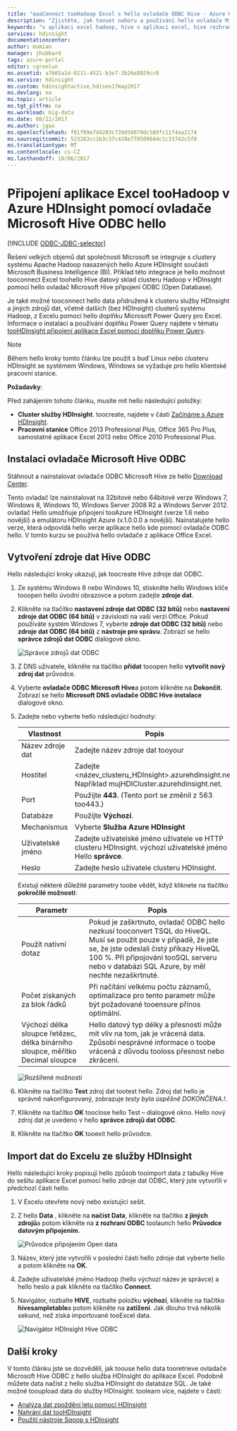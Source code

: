 ```yaml
---
title: "aaaConnect tooHadoop Excel s hello ovladače ODBC Hive - Azure HDInsight | Microsoft Docs"
description: "Zjistěte, jak tooset nahoru a používání hello ovladače Microsoft Hive ODBC pro aplikaci Excel tooquery data v clusterech HDInsight z aplikace Microsoft Excel."
keywords: "v aplikaci excel hadoop, hive v aplikaci excel, hive rozhraní odbc"
services: hdinsight
documentationcenter: 
author: mumian
manager: jhubbard
tags: azure-portal
editor: cgronlun
ms.assetid: a7665a14-0211-4521-b3e7-3b26e8029cc0
ms.service: hdinsight
ms.custom: hdinsightactive,hdiseo17may2017
ms.devlang: na
ms.topic: article
ms.tgt_pltfrm: na
ms.workload: big-data
ms.date: 08/22/2017
ms.author: jgao
ms.openlocfilehash: f01f89e7d4203c739d56079dc589fc11f4aa2174
ms.sourcegitcommit: 523283cc1b3c37c428e77850964dc1c33742c5f0
ms.translationtype: MT
ms.contentlocale: cs-CZ
ms.lasthandoff: 10/06/2017
---
```

# <a name="connect-excel-toohadoop-in-azure-hdinsight-with-hello-microsoft-hive-odbc-driver"></a>Připojení aplikace Excel tooHadoop v Azure HDInsight pomocí ovladače Microsoft Hive ODBC hello

[!INCLUDE [ODBC-JDBC-selector](../../includes/hdinsight-selector-odbc-jdbc.md)]

Řešení velkých objemů dat společnosti Microsoft se integruje s clustery systému Apache Hadoop nasazených hello Azure HDInsight součásti Microsoft Business Intelligence (BI). Příklad této integrace je hello možnost tooconnect Excel toohello Hive datový sklad clusteru Hadoop v HDInsight pomocí hello ovladač Microsoft Hive připojení ODBC (Open Database).

Je také možné tooconnect hello data přidružená k clusteru služby HDInsight a jiných zdrojů dat, včetně dalších (bez HDInsight) clusterů systému Hadoop, z Excelu pomocí hello doplňku Microsoft Power Query pro Excel. Informace o instalaci a používání doplňku Power Query najdete v tématu [tooHDInsight připojení aplikace Excel pomocí doplňku Power Query][hdinsight-power-query].

> [!NOTE]
> Během hello kroky tomto článku lze použít s buď Linux nebo clusteru HDInsight se systémem Windows, Windows se vyžaduje pro hello klientské pracovní stanice.
> 
> 

**Požadavky**:

Před zahájením tohoto článku, musíte mít hello následující položky:

* **Cluster služby HDInsight**. toocreate, najdete v části [Začínáme s Azure HDInsight][hdinsight-get-started].
* **Pracovní stanice** Office 2013 Professional Plus, Office 365 Pro Plus, samostatné aplikace Excel 2013 nebo Office 2010 Professional Plus.

## <a name="install-microsoft-hive-odbc-driver"></a>Instalaci ovladače Microsoft Hive ODBC
Stáhnout a nainstalovat ovladače ODBC Microsoft Hive ze hello [Download Center][hive-odbc-driver-download].

Tento ovladač lze nainstalovat na 32bitové nebo 64bitové verze Windows 7, Windows 8, Windows 10, Windows Server 2008 R2 a Windows Server 2012. ovladač Hello umožňuje připojení tooAzure HDInsight (verze 1.6 nebo novější) a emulátoru HDInsight Azure (v.1.0.0.0 a novější). Nainstalujete hello verze, která odpovídá hello verze aplikace hello kde pomocí ovladače ODBC hello. V tomto kurzu se používá hello ovladače z aplikace Office Excel.

## <a name="create-hive-odbc-data-source"></a>Vytvoření zdroje dat Hive ODBC
Hello následující kroky ukazují, jak toocreate Hive zdroje dat ODBC.

1. Ze systému Windows 8 nebo Windows 10, stiskněte hello Windows klíče tooopen hello úvodní obrazovce a potom zadejte **zdroje dat**.
2. Klikněte na tlačítko **nastavení zdroje dat ODBC (32 bitů)** nebo **nastavení zdroje dat ODBC (64 bitů)** v závislosti na vaší verzi Office. Pokud používáte systém Windows 7, vyberte **zdroje dat ODBC (32 bitů)** nebo **zdroje dat ODBC (64 bitů)** z **nástroje pro správu**. Zobrazí se hello **správce zdrojů dat ODBC** dialogové okno.
   
    ![Správce zdrojů dat ODBC](./media/hdinsight-connect-excel-hive-ODBC-driver/HDI.SimbaHiveOdbc.DataSourceAdmin1.png "konfigurace názvu DSN pomocí Správce zdrojů dat ODBC")

3. Z DNS uživatele, klikněte na tlačítko **přidat** tooopen hello **vytvořit nový zdroj dat** průvodce.
4. Vyberte **ovladače ODBC Microsoft Hive**a potom klikněte na **Dokončit**. Zobrazí se hello **Microsoft DNS ovladače ODBC Hive instalace** dialogové okno.
5. Zadejte nebo vyberte hello následující hodnoty:
   
   | Vlastnost | Popis |
   | --- | --- |
   |  Název zdroje dat |Zadejte název zdroje dat tooyour |
   |  Hostitel |Zadejte &lt;název_clusteru_HDInsight>.azurehdinsight.net. Například mujHDICluster.azurehdinsight.net. |
   |  Port |Použijte <strong>443</strong>. (Tento port se změnil z 563 too443.) |
   |  Databáze |Použijte <strong>Výchozí</strong>. |
   |  Mechanismus |Vyberte <strong>Služba Azure HDInsight</strong> |
   |  Uživatelské jméno |Zadejte uživatelské jméno uživatele ve HTTP clusteru HDInsight. výchozí uživatelské jméno Hello <strong>správce</strong>. |
   |  Heslo |Zadejte heslo uživatele clusteru HDInsight. |
   
    </table>
   
    Existují některé důležité parametry toobe vědět, když kliknete na tlačítko **pokročilé možnosti**:
   
   | Parametr | Popis |
   | --- | --- |
   |  Použít nativní dotaz |Pokud je zaškrtnuto, ovladač ODBC hello nezkusí tooconvert TSQL do HiveQL. Musí se použít pouze v případě, že jste se, že jste odeslali čistý příkazy HiveQL 100 %. Při připojování tooSQL serveru nebo v databázi SQL Azure, by měl nechte nezaškrtnuté. |
   |  Počet získaných za blok řádků |Při načítání velkému počtu záznamů, optimalizace pro tento parametr může být požadované tooensure přínos optimální. |
   |  Výchozí délka sloupce řetězec, délka binárního sloupce, měřítko Decimal sloupce |Hello datový typ délky a přesnosti může mít vliv na tom, jak je vrácená data. Způsobí nesprávné informace o toobe vrácená z důvodu tooloss přesnost nebo zkrácení. |

    ![Rozšířené možnosti](./media/hdinsight-connect-excel-hive-ODBC-driver/HDI.HiveOdbc.DataSource.AdvancedOptions1.png "DSN rozšířené možnosti konfigurace")

1. Klikněte na tlačítko **Test** zdroj dat tootest hello. Zdroj dat hello je správně nakonfigurovaný, zobrazuje *testy byla úspěšně DOKONČENA.!*.
2. Klikněte na tlačítko **OK** tooclose hello Test – dialogové okno. Hello nový zdroj dat je uvedeno v hello **správce zdrojů dat ODBC**.
3. Klikněte na tlačítko **OK** tooexit hello průvodce.

## <a name="import-data-into-excel-from-hdinsight"></a>Import dat do Excelu ze služby HDInsight
Hello následující kroky popisují hello způsob tooimport data z tabulky Hive do sešitu aplikace Excel pomocí hello zdroje dat ODBC, který jste vytvořili v předchozí části hello.

1. V Excelu otevřete nový nebo existující sešit.
2. Z hello **Data** , klikněte na **načíst Data**, klikněte na tlačítko **z jiných zdrojů**a potom klikněte na **z rozhraní ODBC** toolaunch hello  **Průvodce datovým připojením**.
   
    ![Průvodce připojením Open data](./media/hdinsight-connect-excel-hive-ODBC-driver/HDI.SimbaHiveOdbc.Excel.DataConnection1.png "Open data Průvodce připojením")
4. Název, který jste vytvořili v poslední části hello zdroje dat vyberte hello a potom klikněte na **OK**.
5. Zadejte uživatelské jméno Hadoop (hello výchozí název je správce) a hello heslo a pak klikněte na tlačítko **Connect**.
6. Navigátor, rozbalte **HIVE**, rozbalte položku **výchozí**, klikněte na tlačítko **hivesampletable**a potom klikněte na **zatížení**. Jak dlouho trvá několik sekund, než získá importované tooExcel data.

    ![Navigátor HDInsight Hive ODBC](./media/hdinsight-connect-excel-hive-ODBC-driver/hdinsight.hive.odbc.navigator.png "Open data Průvodce připojením")


## <a name="next-steps"></a>Další kroky
V tomto článku jste se dozvěděli, jak toouse hello data tooretrieve ovladače Microsoft Hive ODBC z hello služba HDInsight do aplikace Excel. Podobně můžete data načíst z hello služba HDInsight do databáze SQL. Je také možné tooupload data do služby HDInsight. toolearn více, najdete v části:

* [Analýza dat zpoždění letu pomocí HDInsight][hdinsight-analyze-flight-data]
* [Nahrání dat tooHDInsight][hdinsight-upload-data]
* [Použití nástroje Sqoop s HDInsight][hdinsight-use-sqoop]

[hdinsight-use-sqoop]: hdinsight-use-sqoop.md
[hdinsight-analyze-flight-data]: hdinsight-analyze-flight-delay-data.md
[hdinsight-use-hive]: hdinsight-use-hive.md
[hdinsight-upload-data]: hdinsight-upload-data.md
[hdinsight-power-query]: hdinsight-connect-excel-power-query.md
[hdinsight-get-started]: hdinsight-hadoop-tutorial-get-started-windows.md

[hive-odbc-driver-download]: http://go.microsoft.com/fwlink/?LinkID=286698


